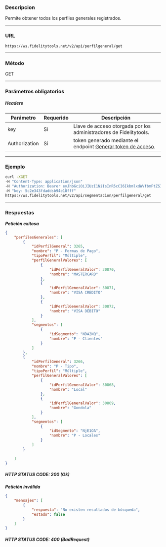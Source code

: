   ### Descripcion
Permite obtener todos los perfiles generales registrados.
___

### URL
` https://ws.fidelitytools.net/v2/api/perfilgeneral/get `
___

### Método
GET
___
### Parámetros obligatorios

##### Headers

|Parámetro |Requerido |Descripción                 |
|----------|----------|----------------------------|
| key         | Si		 | Llave de acceso otorgada por los administradores de Fidelitytools. |
| Authorization       | Si		 | token generado mediante el endpoint [Generar token de acceso](https://github.com/bebeto-fidelitytools/FidelitytoolsWS/blob/master/docs/autenticaci%C3%B3n.md). |

___
### Ejemplo
```bash
curl -XGET 
-H "Content-Type: application/json" 
-H "Authorization: Bearer eyJhbGciOiJIUzI1NiIsInR5cCI6IkbmlxdWVfbmFtZSI6InVzZXJb25maWciLCJuYmYiOjE1NTYxMTk0MNjIwNTgwNywiaWF0IjoxNTU2MTE5NDA3LCJpczovL3dzLmZpZGVsaXR5dG9vbHMubmV0L3YyIiwiYXVkIjoiaHR0cHM6Ly93cy5maWRlbGl0eXRvb2xzLm5ldC92MiJ9RDDpMHEB4SsmY0j87OcS5mbxe2XxSAY" 
-H "key: 5c2e343fdaddsb94e18fff"
https://ws.fidelitytools.net/v2/api/segmentacion/perfilgeneral/get
```
___
### Respuestas
***Petición exitosa***
```json
{
    "perfilesGenerales": [
        {
            "idPerfilGeneral": 3265,
            "nombre": "P - Formas de Pago",
            "tipoPerfil": "Múltiple",
            "perfilGeneralValores": [
                {
                    "idPerfilGeneralValor": 30870,
                    "nombre": "MASTERCARD"
                },
                {
                    "idPerfilGeneralValor": 30871,
                    "nombre": "VISA CREDITO"
                },
                {
                    "idPerfilGeneralValor": 30872,
                    "nombre": "VISA DÉBITO"
                }
            ],
            "segmentos": [
                {
                    "idSegmento": "NDA2NQ",
                    "nombre": "P - Clientes"
                }
            ]
        },
        {
            "idPerfilGeneral": 3266,
            "nombre": "P - Tipo",
            "tipoPerfil": "Múltiple",
            "perfilGeneralValores": [
                {
                    "idPerfilGeneralValor": 30868,
                    "nombre": "Local"
                },
                {
                    "idPerfilGeneralValor": 30869,
                    "nombre": "Gondola"
                }
            ],
            "segmentos": [
                {
                    "idSegmento": "NjE1OA",
                    "nombre": "P - Locales"
                }
            ]
        }
        
	]
}
```

##### HTTP STATUS CODE: 200 (Ok)

***Petición inválida***
```json
{
    "mensajes": [
        {
            "respuesta": "No existen resultados de búsqueda",
            "estado": false
        }
    ]
}
```

##### HTTP STATUS CODE: 400 (BadRequest)
